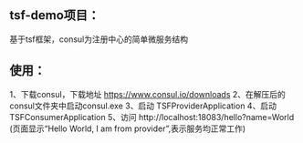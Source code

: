 
## tsf-demo项目：
   基于tsf框架，consul为注册中心的简单微服务结构
## 使用：
1、下载consul，下载地址 https://www.consul.io/downloads
2、在解压后的consul文件夹中启动consul.exe
3、启动 TSFProviderApplication
4、启动 TSFConsumerApplication
5、访问 http://localhost:18083/hello?name=World (页面显示“Hello World, I am from provider”,表示服务均正常工作)
